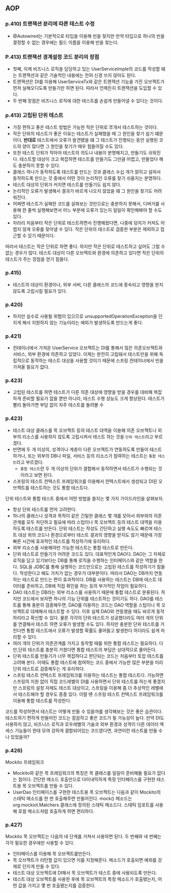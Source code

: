 ## AOP

### p.410) 트랜잭션 분리에 따른 테스트 수정
- @Autowired는 기본적으로 타입을 이용해 빈을 찾지만 만약 타입으로 하나의 빈을 결정할 수 없는 경우에는 필드 
  이름을 이용해 빈을 찾는다.

### P.413) 트랜잭션 경계설정 코드 분리의 장점
- 첫째, 이제 비즈니스 로직을 담당하고 있는 UserServiceImple의 코드를 작성할 떄는 트랜잭션과 같은 기술적인 내용에는 전혀 신경 쓰지
  않아도 된다.
- 트랜잭션은 DI를 이용해 UserServiceTx와 같은 트랜잭션 기능을 가진 오브젝트가 먼저 실해오디도록 만들기만 하면 된다. 
  따라서 언제든지 트랜잭션을 도입할 수 있다.
- 두 번째 장점은 비즈니스 로직에 대한 테스트를 손쉽게 만들어낼 수 있다는 것이다.

### p.413) 고립된 단위 테스트
- 가장 편하고 좋은 테스트 방법은 가능한 작은 단위로 쪼개서 테스트하는 것이다.
- 작은 단위의 테스트가 좋은 이유는 테스트가 실패했을 때 그 원인을 찾기 쉽기 떄문이다. **반대로** 테스트에서 오류가 발견됐을 떄 그 테스트가 진행되는
  동안 실행된 코드의 양이 많다면 그 원인을 찾기가 매우 힘들어질 수도 있다. 
- 또한 테스트 단위가 작아야 테스트의 의도나 내용이 분명해지고, 만들기도 쉬워진다. 테스트할 대상이 크고 복잡하면 테스트를 만들기도
  그만큼 어렵고, 만들었다 해도 충분하지 못할 수 있다.
- 클래스 하나가 동작하도록 테스트를 만드는 것과 클래스 수십 개가 얽히고 설혀서 동작하도록 만드는 것 중에서 어떤 것이 논리적인 오류를
  찾기 쉬울지는 분명하다.
- 테스트 대상의 단위가 커지면 테스트를 만들기도 쉽지 않다.
- 논리적인 오류가 발생해서 결과가 바르게 나오지 않았을 떄 그 원인을 찾기도 어려워진다.
- 어쩌면 테스트가 실패한 코드를 살펴보는 것만으로는 충분하지 못해서, 디버거를 사용해 한 줄씩 실행해보면서 어느 부분에 오류가
  있는지 일일이 확인해봐야 할 수도 있다. 
- 차라리 처음부터 작은 단위로 테스트하면서 진행해왔다면, 나중에 덩치가 커져도 어렵지 않게 오류를 찾아낼 수 있다. 작은 단위의
  테스트로 검증한 부분은 제외하고 접근할 수 있기 때문이다.
  
따라서 테스트는 작은 단위로 하면 좋다. 하지만 작은 단위로 테스트하고 싶어도 그럴 수 없는 경우가 많다. 테스트 대상이 다른 오브젝트와 
환경에 의존하고 있다면 작은 단위의 테스트가 주는 장점을 얻기 힘들다.

### p.415)
- 테스트의 대상이 환경이나, 외부 서버, 다른 클래스의 코드에 종속되고 영향을 받지 않도록 고립시킬 필요가 있다.

### p.420)
- 하지만 실수로 사용될 위험이 있으므로 unsupportedOperationException을 던지게 해서 지원하지 않는 기능이라는 예외가
  발생하도록 만드는게 좋다.

### p.421)
- 컨테이너에서 가져온 UserService 오브젝트는 DI를 통해서 많은 의존오브젝트와 서비스, 외부 환경에 의존하고 있었다.
  이제는 완전히 고립돼서 테스트만을 위해 독립적으로 동작하는 테스트 대상을 사용할 것이기 때문에 스프링 컨테이너에서 빈을 가져올
  필요가 없다.
  
### p.423)
- 고립된 테스트를 하면 테스트가 다른 의존 대상에 영향을 받을 경우를 대비해 복잡하게 준비할 필요가 없을 뿐만 아니라, 테스트 수행
  성능도 크게 향상된다. 테스트가 빨리 돌아가면 부담 없이 자주 테스트를 돌려볼 수 
  
### p.423)
- 테스트 대상 클래스를 목 오브젝트 등의 테스트 대역을 이용해 의존 오브젝트나 외부의 리소스를 사용하지 않도록 고립시켜서 테스트
  하는 것을 `단위 테스트`라고 부르겠다.
- 반면에 두 개 이상의, 성격이나 계층이 다른 오브젝트가 연동하도록 만들어 테스트하거나, 또는 외부의 DB나 파일, 서비스 등의
  리소스가 참여하는 테스트는 `통합 테스트`라고 부르겠다.
    - `통합 테스트`란 두 개 이상의 단위가 결합해서 동작하면서 테스트가 수행되는 것이라고 보면 된다.
- 스프링의 테스트 컨텍스트 프레임워크를 이용해서 컨텍스트에서 생성되고 DI된 오브젝트를 테스트하는 것도 통합 테스트다.

단위 테스트와 통합 테스트 중에서 어떤 방법을 쓸지는 몇 가지 가이드라인을 살펴보자.

- 항상 단위 테스트를 먼저 고려한다.
- 하나의 클래스나 성격과 목적이 같은 긴밀한 클래스 몇 개를 모아서 외부와의 의존관계를 모두 차단하고 필요에 따라 스텁이나 목 오브젝트
  등의 테스트 대역을 이용하도록 테스트를 만든다. 단위 테스트는 작성도 간단하고 실행 속도도 빠르며 테스트 대상 외의 코드나
  환경으로부터 테스트 결과의 영향을 받지도 않기 때문에 가장 빠른 시간에 효과적인 테스트를 작성하기에 유리하다.
- 외부 리소스를 사용해야만 가능한 테스트는 통합 테스트로 만든다.
- 단위 테스트로 만들기가 어려운 코드도 있다. 대표적인게 DAO다. DAO는 그 자체로 로직을 담고 있기보다는 DB를 통해 로직을 수행하는
  인터페이스와 같은 역할을 한다. SQL을 JDBC를 통해 실행하는 코드만으로는 고립된 테스트를 작성하기가 힘들다. 작성한다고 해도 가치가
  없는 경우가 대부분이다. 따라서 DAO는 DB까지 연동하는 테스트로 만드는 편이 효과적이다. DB를 사용하는 테스트는 DB에 테스트 데이터를
  준비하고, DB에 직접 확인을 하는 등의 부가적인 작업이 필요하다.
- DAO 테스트는 DB라는 외부 리소스를 사용하기 때문에 통합 테스트로 분류된다. 하지만 코드에서 보자면 하나의 기능 단위를 테스트하는 것이기도
  하다. DAO를 테스트를 통해 충분히 검증해두면, DAO를 이용하는 코드는 DAO 역할을 스텁이나 목 오브젝트로 대체해서 테스트할 수 있다. 이후
  실제 DAO와 연동했을 때도 바르게 동작하리라고 확신할 수 있다. 물론 각각의 단위 테스트가 성공했더라도 여러 개의 단위를 연결해서 테스트
  하면 오류가 발생할 수도 있다. 하지만 충분한 단위 테스트를 거친다면 통합 테스트에서 오류가 발생할 확률도 줄어들고 발생한다 하더라도 쉽게 처리할
  수 있다.
- 여러 개의 단위가 의존관계를 가지고 동작할 때를 위한 통합 테스트는 필요하다. 다만,단위 테스트를 충분히 거쳤다면 통합 테스트의 
  부담은 상대적으로 줄어든다.
- 단위 테스트를 만들기가 너무 복잡하다고 판단되는 코드는 처음부터 토압 테스트를 고려해 본다. 이때도 통합 테스트에 참여하는
  코드 중에서 가능한 많은 부분을 미리 단위 테스트로 검증해두는 게 유리하다.
- 스프링 테스트 컨텍스트 프레임워크를 이용하는 테스트는 통합 테스트다. 가능하면 스프링의 지원 없이 직접 코드레벨의 DI를 사용하면서
  단위 테스트를 하는게 좋겠지만 스프링의 설정 자체도 테스트 대상이고, 스프링을 이용해 좀 더 추상적인 레벨에서 테스트해야 할 경우도 종종
  있다. 이럴 떈 스프링 테스트 컨텍스트 프레임워크를 이용해 통합 테스트를 작성한다.
  
코드를 작성하면서 테스트는 어떻게 만들 수 있을까를 생각해보는 것은 좋은 습관이다. 테스트하기 편하게 만들어진 코드는 깔끔하고 좋은 코드가 될
가능성이 높다. 만약 DI도 사용하지 않고, 비즈니스 로직과 로우레벨의 기술과 외부 환경과 성격이 다른 데이터 엑세스 기능들이 한데 모여
강하게 결합되어있는 코드였다면, 과연이런 테스트를 만들 수 나 있었을까?

### p.426)
Mockito 프레임워크
- Mockito와 같은 목 프레임워크의 특징은 목 클래스를 일일이 준비해둘 필요가 없다는 점이다. 간단한 메소드 호출만으로 다이내믹하게
  특정 인터페이스를 구현한 테스트용 목 오브젝트를 만들 수 있다.
- UserDao 인터페이스를 구현한 테스트용 목 오브젝트는 다음과 같이 Mockito의 스태틱 메소드를 한 번 호출해주면 만들어진다.
  mock() 메소드는 org.mockiot.Matchers 클래스에 정의된 스태틱 메소드다. 스태틱 임포트를 사용해 로컬 메소드처럼 호출하게 하면 편리하다.
  
### p.427)
Mockito 목 오브젝트는 다음의 네 단계를 거쳐서 사용하면 된다. 두 번째와 네 번째는 각각 필요한 경우에만 사용할 수 있다.
- 인터페이스를 이용해 목 오브젝트를만든다.
- 목 오브젝트가 리턴할 값이 있으면 이를 지정해준다. 메소드가 호출되면 예외를 강제로 던지게 만들 수 있다.
- 테스트 대상 오브젝트에 DI해서 목 오브젝트가 테스트 중에 사용되도록 만든다.
- 테스트 대상 오브젝트를 사용한 후에 목 오브젝트의 특정 메소드가 호출됐는지, 어떤 값을 가지고 몇 번 호출됐는지를 검증한다.
